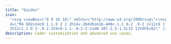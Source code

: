 ```yaml
---
title: "Guides"
icon:
  "<svg viewBox=\"0 0 16 16\" xmlns=\"http://www.w3.org/2000/svg\">\n<path
  d=\"M4 6H2v14c0 1.1.9 2 2 2h14v-2H4V6zm16-4H8c-1.1 0-2 .9-2 2v12c0 1.1.9 2 2
  2h12c1.1 0 2-.9 2-2V4c0-1.1-.9-2-2-2zm0 10l-2.5-1.5L15 12V4h5v8z\" />\n</svg>"
description: Coder customization and advanced use cases.
---
```


<children><children>

